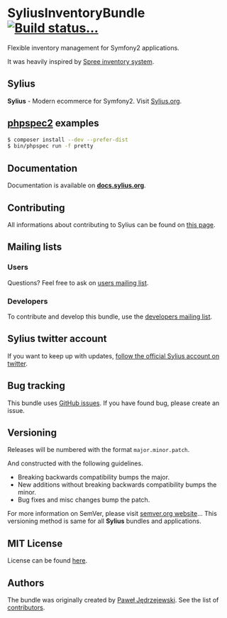 SyliusInventoryBundle [![Build status...](https://secure.travis-ci.org/Sylius/SyliusInventoryBundle.png)](http://travis-ci.org/Sylius/SyliusInventoryBundle)
=====================

Flexible inventory management for Symfony2 applications.

It was heavily inspired by [Spree inventory system](http://guides.spreecommerce.com/inventory.html).

Sylius
------

**Sylius** - Modern ecommerce for Symfony2. Visit [Sylius.org](http://sylius.org).

[phpspec2](http://phpspec.net) examples
---------------------------------------

``` bash
$ composer install --dev --prefer-dist
$ bin/phpspec run -f pretty
```

Documentation
-------------

Documentation is available on [**docs.sylius.org**](http://sylius.org/en/latest/bundles/SyliusInventoryBundle/index.html).

Contributing
------------

All informations about contributing to Sylius can be found on [this page](http://sylius.docs.sylius.org/en/latest/contributing/index.html).

Mailing lists
-------------

### Users

Questions? Feel free to ask on [users mailing list](http://groups.google.com/group/sylius).

### Developers

To contribute and develop this bundle, use the [developers mailing list](http://groups.google.com/group/sylius-dev).

Sylius twitter account
----------------------

If you want to keep up with updates, [follow the official Sylius account on twitter](http://twitter.com/Sylius).

Bug tracking
------------

This bundle uses [GitHub issues](https://github.com/Sylius/SyliusInventoryBundle/issues).
If you have found bug, please create an issue.

Versioning
----------

Releases will be numbered with the format `major.minor.patch`.

And constructed with the following guidelines.

* Breaking backwards compatibility bumps the major.
* New additions without breaking backwards compatibility bumps the minor.
* Bug fixes and misc changes bump the patch.

For more information on SemVer, please visit [semver.org website](http://semver.org/)...
This versioning method is same for all **Sylius** bundles and applications.

MIT License
-----------

License can be found [here](https://github.com/Sylius/SyliusInventoryBundle/blob/master/Resources/meta/LICENSE).

Authors
-------

The bundle was originally created by [Paweł Jędrzejewski](http://pjedrzejewski.com).
See the list of [contributors](https://github.com/Sylius/SyliusInventoryBundle/contributors).
